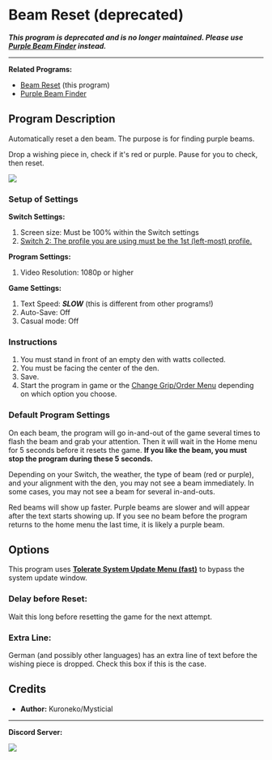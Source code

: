 # Beam Reset (deprecated)

***This program is deprecated and is no longer maintained. Please use [Purple Beam Finder](https://github.com/PokemonAutomation/ComputerControl/blob/master/Wiki/Programs/PokemonSwSh/PurpleBeamFinder.md) instead.***

-----

**Related Programs:**
- [Beam Reset](https://github.com/PokemonAutomation/ComputerControl/blob/master/Wiki/Programs/PokemonSwSh/BeamReset.md) (this program)
- [Purple Beam Finder](https://github.com/PokemonAutomation/ComputerControl/blob/master/Wiki/Programs/PokemonSwSh/PurpleBeamFinder.md)

## Program Description

Automatically reset a den beam. The purpose is for finding purple beams.

Drop a wishing piece in, check if it's red or purple. Pause for you to check, then reset.

<img src="../images/BeamReset-0.png">

### Setup of Settings

**Switch Settings:**
1. Screen size: Must be 100% within the Switch settings
2. [Switch 2: The profile you are using must be the 1st (left-most) profile.](/Wiki/Programs/NintendoSwitch/Switch2Notes.md#resetting-a-game-moves-the-cursor-to-the-1st-user-profile)

**Program Settings:**
1. Video Resolution: 1080p or higher

**Game Settings:**
1. Text Speed: ***SLOW*** (this is different from other programs!)
2. Auto-Save: Off
3. Casual mode: Off

### Instructions

1. You must stand in front of an empty den with watts collected.
2. You must be facing the center of the den.
3. Save.
4. Start the program in game or the [Change Grip/Order Menu](https://github.com/PokemonAutomation/Microcontroller/blob/master/Wiki/Programs/NintendoSwitch/ChangeGripOrderMenu.md) depending on which option you choose.

### Default Program Settings

On each beam, the program will go in-and-out of the game several times to flash the beam and grab your attention. Then it will wait in the Home menu for 5 seconds before it resets the game. **If you like the beam, you must stop the program during these 5 seconds.**

Depending on your Switch, the weather, the type of beam (red or purple), and your alignment with the den, you may not see a beam immediately. In some cases, you may not see a beam for several in-and-outs.

Red beams will show up faster. Purple beams are slower and will appear after the text starts showing up. If you see no beam before the program returns to the home menu the last time, it is likely a purple beam.



## Options

This program uses [**Tolerate System Update Menu (fast)**](/Wiki/Programs/NintendoSwitch/FrameworkSettings.md#tolerate-system-update-menu-fast) to bypass the system update window.

### Delay before Reset:

Wait this long before resetting the game for the next attempt.

### Extra Line:

German (and possibly other languages) has an extra line of text before the wishing piece is dropped. Check this box if this is the case.


## Credits

- **Author:** Kuroneko/Mysticial


<hr>

**Discord Server:** 

[<img src="https://canary.discordapp.com/api/guilds/695809740428673034/widget.png?style=banner2">](https://discord.gg/cQ4gWxN)

